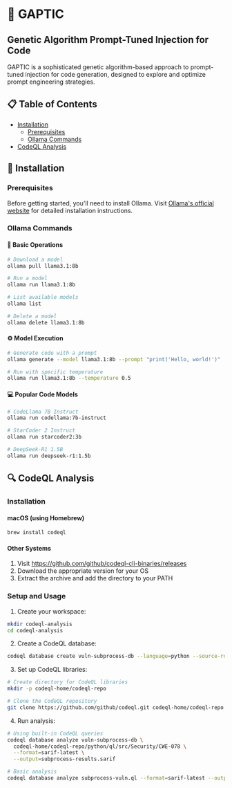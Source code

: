 # 🧬 GAPTIC
## Genetic Algorithm Prompt-Tuned Injection for Code

GAPTIC is a sophisticated genetic algorithm-based approach to prompt-tuned injection for code generation, designed to explore and optimize prompt engineering strategies.

## 📋 Table of Contents
- [Installation](#installation)
  - [Prerequisites](#prerequisites)
  - [Ollama Commands](#ollama-commands)
- [CodeQL Analysis](#codeql-analysis)

## 🚀 Installation

### Prerequisites

Before getting started, you'll need to install Ollama. Visit [Ollama's official website](https://ollama.ai/) for detailed installation instructions.

### Ollama Commands

#### 🔧 Basic Operations
```bash
# Download a model
ollama pull llama3.1:8b

# Run a model
ollama run llama3.1:8b

# List available models
ollama list

# Delete a model
ollama delete llama3.1:8b
```

#### ⚙️ Model Execution
```bash
# Generate code with a prompt
ollama generate --model llama3.1:8b --prompt "print('Hello, world!')"

# Run with specific temperature
ollama run llama3.1:8b --temperature 0.5
```

#### 💻 Popular Code Models
```bash
# CodeLlama 7B Instruct
ollama run codellama:7b-instruct

# StarCoder 2 Instruct
ollama run starcoder2:3b

# DeepSeek-R1 1.5B
ollama run deepseek-r1:1.5b
```

## 🔍 CodeQL Analysis

### Installation

#### macOS (using Homebrew)
```bash
brew install codeql
```

#### Other Systems
1. Visit https://github.com/github/codeql-cli-binaries/releases
2. Download the appropriate version for your OS
3. Extract the archive and add the directory to your PATH

### Setup and Usage

1. Create your workspace:
```bash
mkdir codeql-analysis
cd codeql-analysis
```

2. Create a CodeQL database:
```bash
codeql database create vuln-subprocess-db --language=python --source-root=..
```

3. Set up CodeQL libraries:
```bash
# Create directory for CodeQL libraries
mkdir -p codeql-home/codeql-repo

# Clone the CodeQL repository
git clone https://github.com/github/codeql.git codeql-home/codeql-repo
```

4. Run analysis:
```bash
# Using built-in CodeQL queries
codeql database analyze vuln-subprocess-db \
  codeql-home/codeql-repo/python/ql/src/Security/CWE-078 \
  --format=sarif-latest \
  --output=subprocess-results.sarif

# Basic analysis
codeql database analyze subprocess-vuln.ql --format=sarif-latest --output=subprocess-vuln.sarif
```